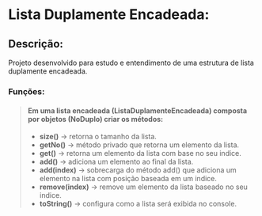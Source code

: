 # Lista Duplamente Encadeada:

## Descrição:
Projeto desenvolvido para estudo e entendimento de uma estrutura de lista duplamente encadeada.

### Funções:

> #### Em uma lista encadeada (ListaDuplamenteEncadeada) composta por objetos (NoDuplo) criar os métodos:
> - **size()** -> retorna o tamanho da lista.
> - **getNo()** -> método privado que retorna um elemento da lista.
> - **get()** -> retorna um elemento da lista com base no seu indice.
> - **add()** -> adiciona um elemento ao final da lista.
> - **add(index)** -> sobrecarga do método add() que adiciona um elemento na lista com posição baseada em um indice.
> - **remove(index)** -> remove um elemento da lista baseado no seu indice.
> - **toString()** -> configura como a lista será exibida no console.
